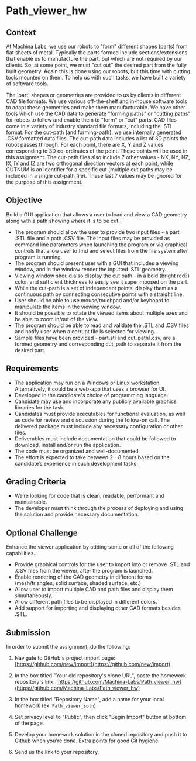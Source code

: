 # Path_viewer_hw
## Context
At Machina Labs, we use our robots to "form" different shapes (parts) from flat sheets of metal. Typically the parts formed include sections/extensions that enable us to manufacture the part, but which are not required by our clients. So, at some point, we must "cut out" the desired part from the fully built geometry. Again this is done using our robots, but this time with cutting tools mounted on them. To help us with such tasks, we have built a variety of software tools. 

The 'part' shapes or geometries are provided to us by clients in different CAD file formats. We use various off-the-shelf and in-house software tools to adapt these geometries and make them manufacturable. We have other tools which use the CAD data to generate "forming paths" or "cutting paths" for robots to follow and enable them to "form" or "cut" parts. CAD files come in a variety of industry standard file formats, including the .STL format. For the cut-path (and forming-path), we use internally generated .CSV formatted data files. The cut-path data includes a list of 3D points the robot passes through. For each point, there are X, Y and Z values corresponding to 3D co-ordinates of the point. These points will be used in this assignment. The cut-path files also include 7 other values - NX, NY, NZ, IX, IY and IZ are two orthogonal direction vectors at each point, while CUTNUM is an identifier for a specific cut (multiple cut paths may be included in a single cut-path file). These last 7 values may be ignored for the purpose of this assignment.

## Objective
Build a GUI application that allows a user to load and view a CAD geometry along with a path showing where it is to be cut.
- The program should allow the user to provide two input files - a part .STL file and a path .CSV file. The input files may be provided as command line parameters when launching the program or via graphical controls that allow user to find and select files from the file system after program is running.
- The program should present user with a GUI that includes a viewing window, and in the window render the inputted .STL geometry.
- Viewing window should also display the cut path - in a bold (bright red?) color, and sufficient thickness to easily see it superimposed on the part.
- While the cut-path is a set of independent points, display them as a continuous path by connecting consecutive points with a straight line.
- User should be able to use mouse/touchpad and/or keyboard to manipulate the items in the viewing window.
- It should be possible to rotate the viewed items about multiple axes and be able to zoom in/out of the view.
- The program should be able to read and validate the .STL and .CSV files and notify user when a corrupt file is selected for viewing.
- Sample files have been provided - part.stl and cut_path1.csv, are a formed geometry and corresponding cut_path to separate it from the desired part.

## Requirements
- The application may run on a Windows or Linux workstation. Alternatively, it could be a web-app that uses a browser for UI. 
- Developed in the candidate's choice of programming language.
- Candidate may use and incorporate any publicly available graphics libraries for the task.
- Candidates must provide executables for functional evaluation, as well as code for review and discussion during the follow-on call. The delivered package must include any necessary configuration or other files.
- Deliverables must include documentation that could be followed to download, install and/or run the application.
- The code must be organized and well-documented. 
- The effort is expected to take between 2 - 8 hours based on the candidate’s experience in such development tasks.

## Grading Criteria
- We’re looking for code that is clean, readable, performant and maintainable.
- The developer must think through the process of deploying and using the solution and provide necessary documentation.

## Optional Challenge
Enhance the viewer application by adding some or all of the following capabilities...
- Provide graphical controls for the user to import into or remove .STL and .CSV files from the viewer, after the program is launched.
- Enable rendering of the CAD geometry in different forms (mesh/triangles, solid surface, shaded surface, etc.)
- Allow user to import multiple CAD and path files and display them simultaneously.
- Allow different path files to be displayed in different colors.
- Add support for importing and displaying other CAD formats besides .STL.

## Submission
In order to submit the assignment, do the following:

1. Navigate to GitHub's project import page: [https://github.com/new/import](https://github.com/new/import)

2. In the box titled "Your old repository's clone URL", paste the homework repository's link: [https://github.com/Machina-Labs/Path_viewer_hw](https://github.com/Machina-Labs/Path_viewer_hw)

3. In the box titled "Repository Name", add a name for your local homework (ex. `Path_viewer_soln`)

4. Set privacy level to "Public", then click "Begin Import" button at bottom of the page.

5. Develop your homework solution in the cloned repository and push it to Github when you're done. Extra points for good Git hygiene.

6. Send us the link to your repository.
